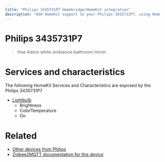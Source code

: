 ```yaml
---
title: "Philips 3435731P7 Homebridge/HomeKit integration"
description: "Add HomeKit support to your Philips 3435731P7, using Homebridge, Zigbee2MQTT and homebridge-z2m."
---
```

<!---
This file has been GENERATED using src/docgen/docgen.ts
DO NOT EDIT THIS FILE MANUALLY!
-->
# Philips 3435731P7
> Hue Adore white ambiance bathroom mirror


# Services and characteristics
The following HomeKit Services and Characteristics are exposed by
the Philips 3435731P7

* [Lightbulb](../../light.md)
  * Brightness
  * ColorTemperature
  * On


# Related
* [Other devices from Philips](../index.md#philips)
* [Zigbee2MQTT documentation for this device](https://www.zigbee2mqtt.io/devices/3435731P7.html)